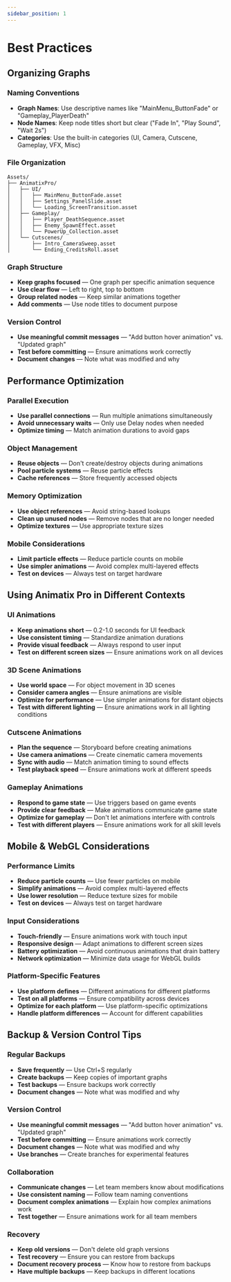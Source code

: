 ```yaml
---
sidebar_position: 1
---
```


# Best Practices

## Organizing Graphs

### Naming Conventions
- **Graph Names**: Use descriptive names like "MainMenu_ButtonFade" or "Gameplay_PlayerDeath"
- **Node Names**: Keep node titles short but clear ("Fade In", "Play Sound", "Wait 2s")
- **Categories**: Use the built-in categories (UI, Camera, Cutscene, Gameplay, VFX, Misc)

### File Organization
```
Assets/
├── AnimatixPro/
│   ├── UI/
│   │   ├── MainMenu_ButtonFade.asset
│   │   ├── Settings_PanelSlide.asset
│   │   └── Loading_ScreenTransition.asset
│   ├── Gameplay/
│   │   ├── Player_DeathSequence.asset
│   │   ├── Enemy_SpawnEffect.asset
│   │   └── PowerUp_Collection.asset
│   └── Cutscenes/
│       ├── Intro_CameraSweep.asset
│       └── Ending_CreditsRoll.asset
```

### Graph Structure
- **Keep graphs focused** — One graph per specific animation sequence
- **Use clear flow** — Left to right, top to bottom
- **Group related nodes** — Keep similar animations together
- **Add comments** — Use node titles to document purpose

### Version Control
- **Use meaningful commit messages** — "Add button hover animation" vs. "Updated graph"
- **Test before committing** — Ensure animations work correctly
- **Document changes** — Note what was modified and why

## Performance Optimization

### Parallel Execution
- **Use parallel connections** — Run multiple animations simultaneously
- **Avoid unnecessary waits** — Only use Delay nodes when needed
- **Optimize timing** — Match animation durations to avoid gaps

### Object Management
- **Reuse objects** — Don't create/destroy objects during animations
- **Pool particle systems** — Reuse particle effects
- **Cache references** — Store frequently accessed objects

### Memory Optimization
- **Use object references** — Avoid string-based lookups
- **Clean up unused nodes** — Remove nodes that are no longer needed
- **Optimize textures** — Use appropriate texture sizes

### Mobile Considerations
- **Limit particle effects** — Reduce particle counts on mobile
- **Use simpler animations** — Avoid complex multi-layered effects
- **Test on devices** — Always test on target hardware

## Using Animatix Pro in Different Contexts

### UI Animations
- **Keep animations short** — 0.2-1.0 seconds for UI feedback
- **Use consistent timing** — Standardize animation durations
- **Provide visual feedback** — Always respond to user input
- **Test on different screen sizes** — Ensure animations work on all devices

### 3D Scene Animations
- **Use world space** — For object movement in 3D scenes
- **Consider camera angles** — Ensure animations are visible
- **Optimize for performance** — Use simpler animations for distant objects
- **Test with different lighting** — Ensure animations work in all lighting conditions

### Cutscene Animations
- **Plan the sequence** — Storyboard before creating animations
- **Use camera animations** — Create cinematic camera movements
- **Sync with audio** — Match animation timing to sound effects
- **Test playback speed** — Ensure animations work at different speeds

### Gameplay Animations
- **Respond to game state** — Use triggers based on game events
- **Provide clear feedback** — Make animations communicate game state
- **Optimize for gameplay** — Don't let animations interfere with controls
- **Test with different players** — Ensure animations work for all skill levels

## Mobile & WebGL Considerations

### Performance Limits
- **Reduce particle counts** — Use fewer particles on mobile
- **Simplify animations** — Avoid complex multi-layered effects
- **Use lower resolution** — Reduce texture sizes for mobile
- **Test on devices** — Always test on target hardware

### Input Considerations
- **Touch-friendly** — Ensure animations work with touch input
- **Responsive design** — Adapt animations to different screen sizes
- **Battery optimization** — Avoid continuous animations that drain battery
- **Network optimization** — Minimize data usage for WebGL builds

### Platform-Specific Features
- **Use platform defines** — Different animations for different platforms
- **Test on all platforms** — Ensure compatibility across devices
- **Optimize for each platform** — Use platform-specific optimizations
- **Handle platform differences** — Account for different capabilities

## Backup & Version Control Tips

### Regular Backups
- **Save frequently** — Use Ctrl+S regularly
- **Create backups** — Keep copies of important graphs
- **Test backups** — Ensure backups work correctly
- **Document changes** — Note what was modified and why

### Version Control
- **Use meaningful commit messages** — "Add button hover animation" vs. "Updated graph"
- **Test before committing** — Ensure animations work correctly
- **Document changes** — Note what was modified and why
- **Use branches** — Create branches for experimental features

### Collaboration
- **Communicate changes** — Let team members know about modifications
- **Use consistent naming** — Follow team naming conventions
- **Document complex animations** — Explain how complex animations work
- **Test together** — Ensure animations work for all team members

### Recovery
- **Keep old versions** — Don't delete old graph versions
- **Test recovery** — Ensure you can restore from backups
- **Document recovery process** — Know how to restore from backups
- **Have multiple backups** — Keep backups in different locations